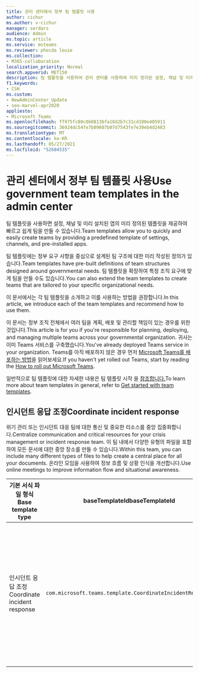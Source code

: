 ```yaml
---
title: 관리 센터에서 정부 팀 템플릿 사용
author: cichur
ms.author: v-cichur
manager: serdars
audience: Admin
ms.topic: article
ms.service: msteams
ms.reviewer: phecda louie
ms.collection:
- M365-collaboration
localization_priority: Normal
search.appverid: MET150
description: 팀 템플릿을 사용하여 관리 센터를 사용하여 미리 정의된 설정, 채널 및 미리 설치된 앱을 제공하여 정부 요구에 따라 디자인된 팀 구조를 만드는 방법에 대해 알아보습니다.
f1.keywords:
- CSH
ms.custom:
- NewAdminCenter_Update
- seo-marvel-apr2020
appliesto:
- Microsoft Teams
ms.openlocfilehash: ff975fc80c0b08136fa18d2b7c31cd100e405911
ms.sourcegitcommit: 36924dc54fe7b09607b07d7543fe7e39eb4d2483
ms.translationtype: MT
ms.contentlocale: ko-KR
ms.lasthandoff: 05/27/2021
ms.locfileid: "52684535"
---
```

# <a name="use-government-team-templates-in-the-admin-center"></a><span data-ttu-id="ba98f-103">관리 센터에서 정부 팀 템플릿 사용</span><span class="sxs-lookup"><span data-stu-id="ba98f-103">Use government team templates in the admin center</span></span>

<span data-ttu-id="ba98f-104">팀 템플릿을 사용하면 설정, 채널 및 미리 설치된 앱의 미리 정의된 템플릿을 제공하여 빠르고 쉽게 팀을 만들 수 있습니다.</span><span class="sxs-lookup"><span data-stu-id="ba98f-104">Team templates allow you to quickly and easily create teams by providing a predefined template of settings, channels, and pre-installed apps.</span></span>

<span data-ttu-id="ba98f-105">팀 템플릿에는 정부 요구 사항을 중심으로 설계된 팀 구조에 대한 미리 작성된 정의가 있습니다.</span><span class="sxs-lookup"><span data-stu-id="ba98f-105">Team templates have pre-built definitions of team structures designed around governmental needs.</span></span> <span data-ttu-id="ba98f-106">팀 템플릿을 확장하여 특정 조직 요구에 맞게 팀을 만들 수도 있습니다.</span><span class="sxs-lookup"><span data-stu-id="ba98f-106">You can also extend the team templates to create teams that are tailored to your specific organizational needs.</span></span>

<span data-ttu-id="ba98f-107">이 문서에서는 각 팀 템플릿을 소개하고 이를 사용하는 방법을 권장합니다.</span><span class="sxs-lookup"><span data-stu-id="ba98f-107">In this article, we introduce each of the team templates and recommend how to use them.</span></span>

<span data-ttu-id="ba98f-108">이 문서는 정부 조직 전체에서 여러 팀을 계획, 배포 및 관리할 책임이 있는 경우를 위한 것입니다.</span><span class="sxs-lookup"><span data-stu-id="ba98f-108">This article is for you if you're responsible for planning, deploying, and managing multiple teams across your governmental organization.</span></span> <span data-ttu-id="ba98f-109">귀사는 이미 Teams 서비스를 구축했습니다.</span><span class="sxs-lookup"><span data-stu-id="ba98f-109">You've already deployed Teams service in your organization.</span></span> <span data-ttu-id="ba98f-110">Teams를 아직 배포하지 않은 경우 먼저 [Microsoft Teams를 배포하는 방법](./deploy-overview.md)을 읽어보세요.</span><span class="sxs-lookup"><span data-stu-id="ba98f-110">If you haven't yet rolled out Teams, start by reading the [How to roll out Microsoft Teams](./deploy-overview.md).</span></span>

<span data-ttu-id="ba98f-111">일반적으로 팀 템플릿에 대한 자세한 내용은 팀 템플릿 시작 을 [참조합니다.](get-started-with-teams-templates-in-the-admin-console.md)</span><span class="sxs-lookup"><span data-stu-id="ba98f-111">To learn more about team templates in general, refer to [Get started with team templates](get-started-with-teams-templates-in-the-admin-console.md).</span></span>

## <a name="coordinate-incident-response"></a><span data-ttu-id="ba98f-112">인시던트 응답 조정</span><span class="sxs-lookup"><span data-stu-id="ba98f-112">Coordinate incident response</span></span>

<span data-ttu-id="ba98f-113">위기 관리 또는 인시던트 대응 팀에 대한 통신 및 중요한 리소스를 중앙 집중화합니다.</span><span class="sxs-lookup"><span data-stu-id="ba98f-113">Centralize communication and critical resources for your crisis management or incident response team.</span></span> <span data-ttu-id="ba98f-114">이 팀 내에서 다양한 유형의 파일을 포함하여 모든 문서에 대한 중앙 장소를 만들 수 있습니다.</span><span class="sxs-lookup"><span data-stu-id="ba98f-114">Within this team, you can include many different types of files to help create a central place for all your documents.</span></span> <span data-ttu-id="ba98f-115">온라인 모임을 사용하여 정보 흐름 및 상황 인식을 개선합니다.</span><span class="sxs-lookup"><span data-stu-id="ba98f-115">Use online meetings to improve information flow and situational awareness.</span></span>

| <span data-ttu-id="ba98f-116">기본 서식 파일 형식</span><span class="sxs-lookup"><span data-stu-id="ba98f-116">Base template type</span></span> |<span data-ttu-id="ba98f-117">baseTemplateId</span><span class="sxs-lookup"><span data-stu-id="ba98f-117">baseTemplateId</span></span> | <span data-ttu-id="ba98f-118">이 기본 서식 파일과 함께 사용할 수 있는 속성</span><span class="sxs-lookup"><span data-stu-id="ba98f-118">Properties that come with this base template</span></span> |
|-------------------|-------|---------------------------------------------------------------------------|
|<span data-ttu-id="ba98f-119">인시던트 응답 조정</span><span class="sxs-lookup"><span data-stu-id="ba98f-119">Coordinate incident response</span></span>|`com.microsoft.teams.template.CoordinateIncidentResponse`|<span data-ttu-id="ba98f-120">채널</span><span class="sxs-lookup"><span data-stu-id="ba98f-120">Channels:</span></span> <ul><li><span data-ttu-id="ba98f-121">일반</span><span class="sxs-lookup"><span data-stu-id="ba98f-121">General</span></span><li><span data-ttu-id="ba98f-122">공지 사항</span><span class="sxs-lookup"><span data-stu-id="ba98f-122">Announcements</span></span></li><li><span data-ttu-id="ba98f-123">물류</span><span class="sxs-lookup"><span data-stu-id="ba98f-123">Logistics</span></span></li><li><span data-ttu-id="ba98f-124">계획</span><span class="sxs-lookup"><span data-stu-id="ba98f-124">Planning</span></span></li><li><span data-ttu-id="ba98f-125">복구</span><span class="sxs-lookup"><span data-stu-id="ba98f-125">Recovery</span></span></li><li><span data-ttu-id="ba98f-126">긴급</span><span class="sxs-lookup"><span data-stu-id="ba98f-126">Urgent</span></span></li></ul> <span data-ttu-id="ba98f-127">앱:</span><span class="sxs-lookup"><span data-stu-id="ba98f-127">Apps:</span></span> <ul><li><span data-ttu-id="ba98f-128">Wiki</span><span class="sxs-lookup"><span data-stu-id="ba98f-128">Wiki</span></span></li><li><span data-ttu-id="ba98f-129">Excel</span><span class="sxs-lookup"><span data-stu-id="ba98f-129">Excel</span></span></li><li><span data-ttu-id="ba98f-130">OneNote</span><span class="sxs-lookup"><span data-stu-id="ba98f-130">OneNote</span></span></li><li><span data-ttu-id="ba98f-131">SharePoint</span><span class="sxs-lookup"><span data-stu-id="ba98f-131">SharePoint</span></span></li><li><span data-ttu-id="ba98f-132">Planner</span><span class="sxs-lookup"><span data-stu-id="ba98f-132">Planner</span></span></li></ul>|
||||
